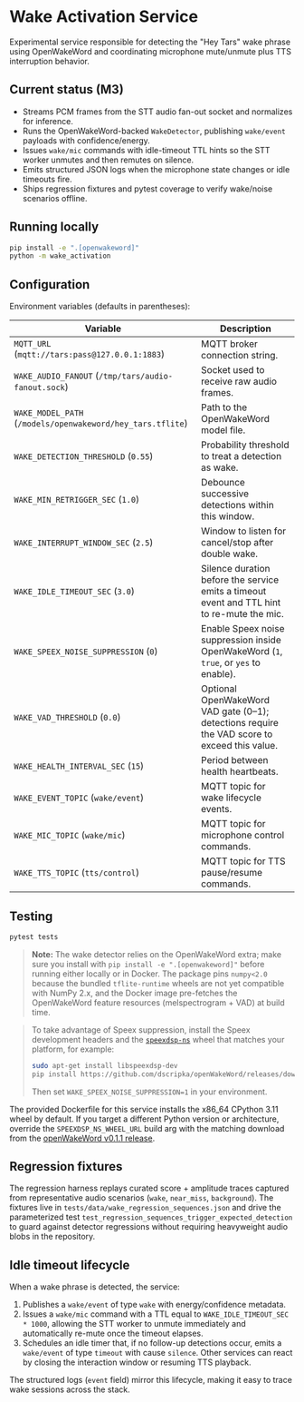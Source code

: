 # Wake Activation Service

Experimental service responsible for detecting the "Hey Tars" wake phrase using OpenWakeWord and
coordinating microphone mute/unmute plus TTS interruption behavior.

## Current status (M3)

- Streams PCM frames from the STT audio fan-out socket and normalizes for inference.
- Runs the OpenWakeWord-backed `WakeDetector`, publishing `wake/event` payloads with confidence/energy.
- Issues `wake/mic` commands with idle-timeout TTL hints so the STT worker unmutes and then remutes on silence.
- Emits structured JSON logs when the microphone state changes or idle timeouts fire.
- Ships regression fixtures and pytest coverage to verify wake/noise scenarios offline.

## Running locally

```bash
pip install -e ".[openwakeword]"
python -m wake_activation
```

## Configuration

Environment variables (defaults in parentheses):

| Variable | Description |
| --- | --- |
| `MQTT_URL` (`mqtt://tars:pass@127.0.0.1:1883`) | MQTT broker connection string. |
| `WAKE_AUDIO_FANOUT` (`/tmp/tars/audio-fanout.sock`) | Socket used to receive raw audio frames. |
| `WAKE_MODEL_PATH` (`/models/openwakeword/hey_tars.tflite`) | Path to the OpenWakeWord model file. |
| `WAKE_DETECTION_THRESHOLD` (`0.55`) | Probability threshold to treat a detection as wake. |
| `WAKE_MIN_RETRIGGER_SEC` (`1.0`) | Debounce successive detections within this window. |
| `WAKE_INTERRUPT_WINDOW_SEC` (`2.5`) | Window to listen for cancel/stop after double wake. |
| `WAKE_IDLE_TIMEOUT_SEC` (`3.0`) | Silence duration before the service emits a timeout event and TTL hint to re-mute the mic. |
| `WAKE_SPEEX_NOISE_SUPPRESSION` (`0`) | Enable Speex noise suppression inside OpenWakeWord (`1`, `true`, or `yes` to enable). |
| `WAKE_VAD_THRESHOLD` (`0.0`) | Optional OpenWakeWord VAD gate (0–1); detections require the VAD score to exceed this value. |
| `WAKE_HEALTH_INTERVAL_SEC` (`15`) | Period between health heartbeats. |
| `WAKE_EVENT_TOPIC` (`wake/event`) | MQTT topic for wake lifecycle events. |
| `WAKE_MIC_TOPIC` (`wake/mic`) | MQTT topic for microphone control commands. |
| `WAKE_TTS_TOPIC` (`tts/control`) | MQTT topic for TTS pause/resume commands. |

## Testing

```bash
pytest tests
```

> **Note:** The wake detector relies on the OpenWakeWord extra; make sure you install with
> `pip install -e ".[openwakeword]"` before running either locally or in Docker. The package pins
> `numpy<2.0` because the bundled `tflite-runtime` wheels are not yet compatible with NumPy 2.x, and
> the Docker image pre-fetches the OpenWakeWord feature resources (melspectrogram + VAD) at build time.

> To take advantage of Speex suppression, install the Speex development headers and the
> [`speexdsp-ns`](https://github.com/dscripka/openWakeWord/releases) wheel that matches your platform, for example:
>
> ```bash
> sudo apt-get install libspeexdsp-dev
> pip install https://github.com/dscripka/openWakeWord/releases/download/v0.1.1/speexdsp_ns-0.1.1-<platform>.whl
> ```
>
> Then set `WAKE_SPEEX_NOISE_SUPPRESSION=1` in your environment.

The provided Dockerfile for this service installs the x86_64 CPython 3.11 wheel by default. If you
target a different Python version or architecture, override the `SPEEXDSP_NS_WHEEL_URL` build arg
with the matching download from the
[openWakeWord v0.1.1 release](https://github.com/dscripka/openWakeWord/releases/tag/v0.1.1).

## Regression fixtures

The regression harness replays curated score + amplitude traces captured from representative audio scenarios
(`wake`, `near_miss`, `background`). The fixtures live in `tests/data/wake_regression_sequences.json` and drive the
parameterized test `test_regression_sequences_trigger_expected_detection` to guard against detector regressions
without requiring heavyweight audio blobs in the repository.

## Idle timeout lifecycle

When a wake phrase is detected, the service:

1. Publishes a `wake/event` of type `wake` with energy/confidence metadata.
2. Issues a `wake/mic` command with a TTL equal to `WAKE_IDLE_TIMEOUT_SEC * 1000`, allowing the STT worker to unmute immediately and automatically re-mute once the timeout elapses.
3. Schedules an idle timer that, if no follow-up detections occur, emits a `wake/event` of type `timeout` with cause `silence`. Other services can react by closing the interaction window or resuming TTS playback.

The structured logs (`event` field) mirror this lifecycle, making it easy to trace wake sessions across the stack.
